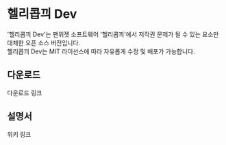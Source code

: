 # 헬리콥끠 Dev
'헬리콥끠 Dev'는 팬위젯 소프트웨어 '헬리콥끠'에서 저작권 문제가 될 수 있는 요소만 대체한 오픈 소스 버전입니다.  
헬리콥끠 Dev는 MIT 라이선스에 따라 자유롭게 수정 및 배포가 가능합니다.

## 다운로드
다운로드 링크

## 설명서
위키 링크
